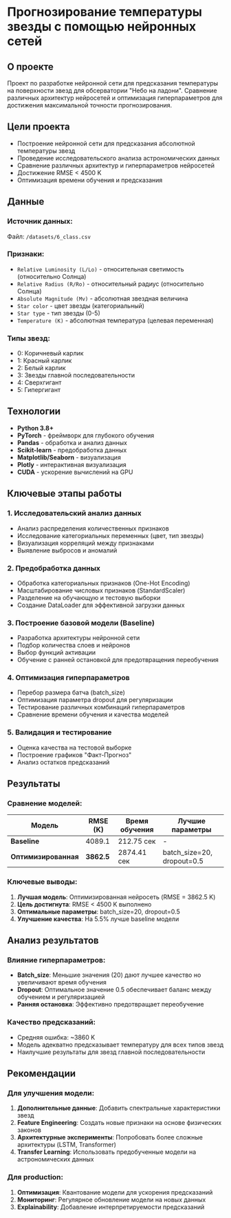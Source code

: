 # Прогнозирование температуры звезды с помощью нейронных сетей

##  О проекте

Проект по разработке нейронной сети для предсказания температуры на поверхности звезд для обсерватории "Небо на ладони". Сравнение различных архитектур нейросетей и оптимизация гиперпараметров для достижения максимальной точности прогнозирования.

##  Цели проекта

- Построение нейронной сети для предсказания абсолютной температуры звезд
- Проведение исследовательского анализа астрономических данных
- Сравнение различных архитектур и гиперпараметров нейросетей
- Достижение RMSE < 4500 K
- Оптимизация времени обучения и предсказания

##  Данные

### Источник данных:
Файл: `/datasets/6_class.csv`

### Признаки:
- `Relative Luminosity (L/Lo)` - относительная светимость (относительно Солнца)
- `Relative Radius (R/Ro)` - относительный радиус (относительно Солнца)
- `Absolute Magnitude (Mv)` - абсолютная звездная величина
- `Star color` - цвет звезды (категориальный)
- `Star type` - тип звезды (0-5)
- `Temperature (K)` - абсолютная температура (целевая переменная)

### Типы звезд:
- 0: Коричневый карлик
- 1: Красный карлик
- 2: Белый карлик
- 3: Звезды главной последовательности
- 4: Сверхгигант
- 5: Гипергигант

##  Технологии

- **Python 3.8+**
- **PyTorch** - фреймворк для глубокого обучения
- **Pandas** - обработка и анализ данных
- **Scikit-learn** - предобработка данных
- **Matplotlib/Seaborn** - визуализация
- **Plotly** - интерактивная визуализация
- **CUDA** - ускорение вычислений на GPU

##  Ключевые этапы работы

### 1. Исследовательский анализ данных
- Анализ распределения количественных признаков
- Исследование категориальных переменных (цвет, тип звезды)
- Визуализация корреляций между признаками
- Выявление выбросов и аномалий

### 2. Предобработка данных
- Обработка категориальных признаков (One-Hot Encoding)
- Масштабирование числовых признаков (StandardScaler)
- Разделение на обучающую и тестовую выборки
- Создание DataLoader для эффективной загрузки данных

### 3. Построение базовой модели (Baseline)
- Разработка архитектуры нейронной сети
- Подбор количества слоев и нейронов
- Выбор функций активации
- Обучение с ранней остановкой для предотвращения переобучения

### 4. Оптимизация гиперпараметров
- Перебор размера батча (batch_size)
- Оптимизация параметра dropout для регуляризации
- Тестирование различных комбинаций гиперпараметров
- Сравнение времени обучения и качества моделей

### 5. Валидация и тестирование
- Оценка качества на тестовой выборке
- Построение графиков "Факт-Прогноз"
- Анализ остатков предсказаний

##  Результаты

### Сравнение моделей:

| Модель | RMSE (K) | Время обучения | Лучшие параметры |
|--------|----------|----------------|------------------|
| **Baseline** | 4089.1 | 212.75 сек | - |
| **Оптимизированная** | **3862.5** | 2874.41 сек | batch_size=20, dropout=0.5 |

### Ключевые выводы:

1. **Лучшая модель**: Оптимизированная нейросеть (RMSE = 3862.5 K)
2. **Цель достигнута**: RMSE < 4500 K выполнено
3. **Оптимальные параметры**: batch_size=20, dropout=0.5
4. **Улучшение качества**: На 5.5% лучше baseline модели

##  Анализ результатов

### Влияние гиперпараметров:
- **Batch_size**: Меньшие значения (20) дают лучшее качество но увеличивают время обучения
- **Dropout**: Оптимальное значение 0.5 обеспечивает баланс между обучением и регуляризацией
- **Ранняя остановка**: Эффективно предотвращает переобучение

### Качество предсказаний:
- Средняя ошибка: ~3860 K
- Модель адекватно предсказывает температуру для всех типов звезд
- Наилучшие результаты для звезд главной последовательности

##  Рекомендации

### Для улучшения модели:
1. **Дополнительные данные**: Добавить спектральные характеристики звезд
2. **Feature Engineering**: Создать новые признаки на основе физических законов
3. **Архитектурные эксперименты**: Попробовать более сложные архитектуры (LSTM, Transformer)
4. **Transfer Learning**: Использовать предобученные модели на астрономических данных

### Для production:
1. **Оптимизация**: Квантование модели для ускорения предсказаний
2. **Мониторинг**: Регулярное обновление модели на новых данных
3. **Explainability**: Добавление интерпретируемости предсказаний
